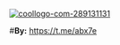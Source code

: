 
<a href="https://imgbb.com/"><img src="https://j.top4top.io/p_30669tgy70.jpg" alt="coollogo-com-289131131" border="0"></a>



#**By:** https://t.me/abx7e


